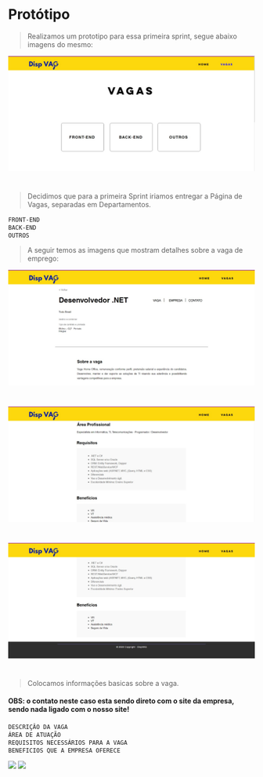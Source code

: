 # Protótipo

> Realizamos um prototipo para essa primeira sprint, segue abaixo imagens do mesmo:

<img src = "https://github.com/DISPVAG/DISPVAG/blob/main/Prototipo/imagens_prototipo/Imagem1.jpeg" />

# 
> Decidimos que para a primeira Sprint iriamos entregar a Página de Vagas, separadas em Departamentos.
```
FRONT-END
BACK-END
OUTROS
```
 
> A seguir temos as imagens que mostram detalhes sobre a vaga de emprego: 

<img src = "https://github.com/DISPVAG/DISPVAG/blob/main/Prototipo/imagens_prototipo/Imagem2.jpeg" />

#

<img src = "https://github.com/DISPVAG/DISPVAG/blob/main/Prototipo/imagens_prototipo/Imagem3.jpeg" />

#

<img src = "https://github.com/DISPVAG/DISPVAG/blob/main/Prototipo/imagens_prototipo/Imagem4.jpeg" />

#
> Colocamos informações basicas sobre a vaga. 
#### OBS: o contato neste caso esta sendo direto com o site da empresa, sendo nada ligado com o nosso site! 

```
DESCRIÇÂO DA VAGA
ÁREA DE ATUAÇÃO
REQUISITOS NECESSÁRIOS PARA A VAGA
BENEFICIOS QUE A EMPRESA OFERECE
````


<img src = "https://github.com/DISPVAG/DISPVAG/blob/main/Prototipo/imagens_prototipo/Imagem5.jpeg" />

<img src = "https://github.com/DISPVAG/DISPVAG/blob/main/Prototipo/imagens_prototipo/Imagem6.jpeg" />
